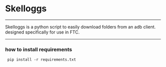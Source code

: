 # Skelloggs
---
Skelloggs is a python script to easily download folders from an adb client. designed specifically for use in FTC.
___

### how to install requirements 
```
 pip install -r requirements.txt
```

